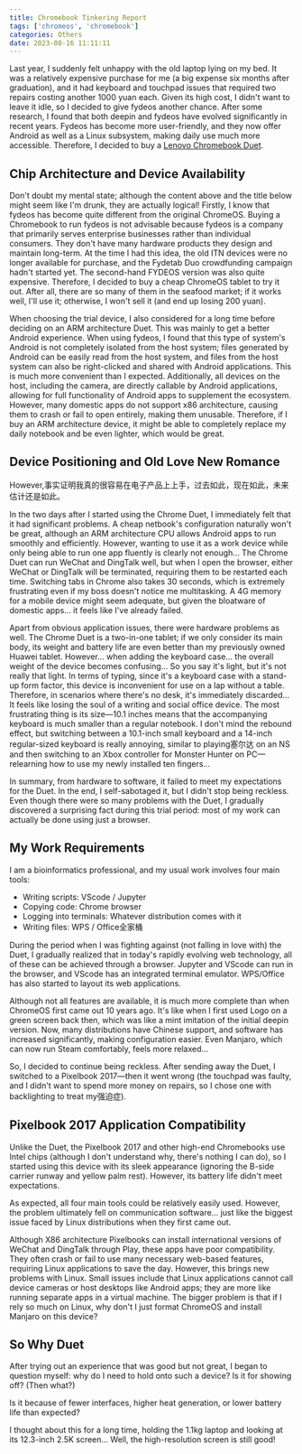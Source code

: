 ```yaml
---
title: Chromebook Tinkering Report
tags: ['chromeos', 'chromebook']
categories: Others
date: 2023-08-16 11:11:11
---
```


Last year, I suddenly felt unhappy with the old laptop lying on my bed. It was a relatively expensive purchase for me (a big expense six months after graduation), and it had keyboard and touchpad issues that required two repairs costing another 1000 yuan each. Given its high cost, I didn't want to leave it idle, so I decided to give fydeos another chance. After some research, I found that both deepin and fydeos have evolved significantly in recent years. Fydeos has become more user-friendly, and they now offer Android as well as a Linux subsystem, making daily use much more accessible. Therefore, I decided to buy a [Lenovo Chromebook Duet](https://www.lenovo.com/us/en/p/laptops/lenovo/lenovo-edu-chromebooks/lenovo-chromebook-duet-10/zziczctct1x?orgRef=https%253A%252F%252Fwww.google.com%252F).

<!-- Abstract part -->
<!-- more -->

## Chip Architecture and Device Availability

Don't doubt my mental state; although the content above and the title below might seem like I'm drunk, they are actually logical! 
Firstly, I know that fydeos has become quite different from the original ChromeOS. Buying a Chromebook to run fydeos is not advisable because fydeos is a company that primarily serves enterprise businesses rather than individual consumers. They don't have many hardware products they design and maintain long-term. At the time I had this idea, the old ITN devices were no longer available for purchase, and the Fydetab Duo crowdfunding campaign hadn't started yet. The second-hand FYDEOS version was also quite expensive. Therefore, I decided to buy a cheap ChromeOS tablet to try it out. After all, there are so many of them in the seafood market; if it works well, I'll use it; otherwise, I won't sell it (and end up losing 200 yuan).

When choosing the trial device, I also considered for a long time before deciding on an ARM architecture Duet. This was mainly to get a better Android experience. When using fydeos, I found that this type of system's Android is not completely isolated from the host system; files generated by Android can be easily read from the host system, and files from the host system can also be right-clicked and shared with Android applications. This is much more convenient than I expected. Additionally, all devices on the host, including the camera, are directly callable by Android applications, allowing for full functionality of Android apps to supplement the ecosystem. However, many domestic apps do not support x86 architecture, causing them to crash or fail to open entirely, making them unusable. Therefore, if I buy an ARM architecture device, it might be able to completely replace my daily notebook and be even lighter, which would be great.

## Device Positioning and Old Love New Romance

However,事实证明我真的很容易在电子产品上上手，过去如此，现在如此，未来估计还是如此。

In the two days after I started using the Chrome Duet, I immediately felt that it had significant problems. A cheap netbook's configuration naturally won't be great, although an ARM architecture CPU allows Android apps to run smoothly and efficiently. However, wanting to use it as a work device while only being able to run one app fluently is clearly not enough... The Chrome Duet can run WeChat and DingTalk well, but when I open the browser, either WeChat or DingTalk will be terminated, requiring them to be restarted each time. Switching tabs in Chrome also takes 30 seconds, which is extremely frustrating even if my boss doesn't notice me multitasking. A 4G memory for a mobile device might seem adequate, but given the bloatware of domestic apps... it feels like I've already failed.

Apart from obvious application issues, there were hardware problems as well. The Chrome Duet is a two-in-one tablet; if we only consider its main body, its weight and battery life are even better than my previously owned Huawei tablet. However... when adding the keyboard case... the overall weight of the device becomes confusing... So you say it's light, but it's not really that light. In terms of typing, since it's a keyboard case with a stand-up form factor, this device is inconvenient for use on a lap without a table. Therefore, in scenarios where there's no desk, it's immediately discarded... It feels like losing the soul of a writing and social office device. The most frustrating thing is its size—10.1 inches means that the accompanying keyboard is much smaller than a regular notebook. I don't mind the rebound effect, but switching between a 10.1-inch small keyboard and a 14-inch regular-sized keyboard is really annoying, similar to playing塞尔达 on an NS and then switching to an Xbox controller for Monster Hunter on PC—relearning how to use my newly installed ten fingers...

In summary, from hardware to software, it failed to meet my expectations for the Duet. In the end, I self-sabotaged it, but I didn't stop being reckless. Even though there were so many problems with the Duet, I gradually discovered a surprising fact during this trial period: most of my work can actually be done using just a browser.

## My Work Requirements

I am a bioinformatics professional, and my usual work involves four main tools:

- Writing scripts: VScode / Jupyter
- Copying code: Chrome browser
- Logging into terminals: Whatever distribution comes with it
- Writing files: WPS / Office全家桶

During the period when I was fighting against (not falling in love with) the Duet, I gradually realized that in today's rapidly evolving web technology, all of these can be achieved through a browser. Jupyter and VScode can run in the browser, and VScode has an integrated terminal emulator. WPS/Office has also started to layout its web applications.

Although not all features are available, it is much more complete than when ChromeOS first came out 10 years ago. It's like when I first used Logo on a green screen back then, which was like a mint imitation of the initial deepin version. Now, many distributions have Chinese support, and software has increased significantly, making configuration easier. Even Manjaro, which can now run Steam comfortably, feels more relaxed...

So, I decided to continue being reckless. After sending away the Duet, I switched to a Pixelbook 2017—then it went wrong (the touchpad was faulty, and I didn't want to spend more money on repairs, so I chose one with backlighting to treat my强迫症).

## Pixelbook 2017 Application Compatibility

Unlike the Duet, the Pixelbook 2017 and other high-end Chromebooks use Intel chips (although I don't understand why, there's nothing I can do), so I started using this device with its sleek appearance (ignoring the B-side carrier runway and yellow palm rest). However, its battery life didn't meet expectations.

As expected, all four main tools could be relatively easily used. However, the problem ultimately fell on communication software... just like the biggest issue faced by Linux distributions when they first came out.

Although X86 architecture Pixelbooks can install international versions of WeChat and DingTalk through Play, these apps have poor compatibility. They often crash or fail to use many necessary web-based features, requiring Linux applications to save the day. However, this brings new problems with Linux. Small issues include that Linux applications cannot call device cameras or host desktops like Android apps; they are more like running separate apps in a virtual machine. The bigger problem is that if I rely so much on Linux, why don't I just format ChromeOS and install Manjaro on this device?

## So Why Duet

After trying out an experience that was good but not great, I began to question myself: why do I need to hold onto such a device? Is it for showing off? (Then what?)

Is it because of fewer interfaces, higher heat generation, or lower battery life than expected?

I thought about this for a long time, holding the 1.1kg laptop and looking at its 12.3-inch 2.5K screen... Well, the high-resolution screen is still good!
